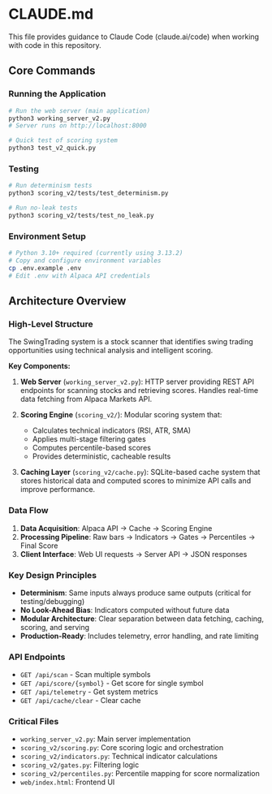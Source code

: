 # CLAUDE.md

This file provides guidance to Claude Code (claude.ai/code) when working with code in this repository.

## Core Commands

### Running the Application

```bash
# Run the web server (main application)
python3 working_server_v2.py
# Server runs on http://localhost:8000

# Quick test of scoring system
python3 test_v2_quick.py
```

### Testing

```bash
# Run determinism tests
python3 scoring_v2/tests/test_determinism.py

# Run no-leak tests  
python3 scoring_v2/tests/test_no_leak.py
```

### Environment Setup

```bash
# Python 3.10+ required (currently using 3.13.2)
# Copy and configure environment variables
cp .env.example .env
# Edit .env with Alpaca API credentials
```

## Architecture Overview

### High-Level Structure

The SwingTrading system is a stock scanner that identifies swing trading opportunities using technical analysis and intelligent scoring.

**Key Components:**

1. **Web Server** (`working_server_v2.py`): HTTP server providing REST API endpoints for scanning stocks and retrieving scores. Handles real-time data fetching from Alpaca Markets API.

2. **Scoring Engine** (`scoring_v2/`): Modular scoring system that:
   - Calculates technical indicators (RSI, ATR, SMA)
   - Applies multi-stage filtering gates
   - Computes percentile-based scores
   - Provides deterministic, cacheable results

3. **Caching Layer** (`scoring_v2/cache.py`): SQLite-based cache system that stores historical data and computed scores to minimize API calls and improve performance.

### Data Flow

1. **Data Acquisition**: Alpaca API → Cache → Scoring Engine
2. **Processing Pipeline**: Raw bars → Indicators → Gates → Percentiles → Final Score
3. **Client Interface**: Web UI requests → Server API → JSON responses

### Key Design Principles

- **Determinism**: Same inputs always produce same outputs (critical for testing/debugging)
- **No Look-Ahead Bias**: Indicators computed without future data
- **Modular Architecture**: Clear separation between data fetching, caching, scoring, and serving
- **Production-Ready**: Includes telemetry, error handling, and rate limiting

### API Endpoints

- `GET /api/scan` - Scan multiple symbols
- `GET /api/score/{symbol}` - Get score for single symbol
- `GET /api/telemetry` - Get system metrics
- `GET /api/cache/clear` - Clear cache

### Critical Files

- `working_server_v2.py`: Main server implementation
- `scoring_v2/scoring.py`: Core scoring logic and orchestration
- `scoring_v2/indicators.py`: Technical indicator calculations
- `scoring_v2/gates.py`: Filtering logic
- `scoring_v2/percentiles.py`: Percentile mapping for score normalization
- `web/index.html`: Frontend UI
